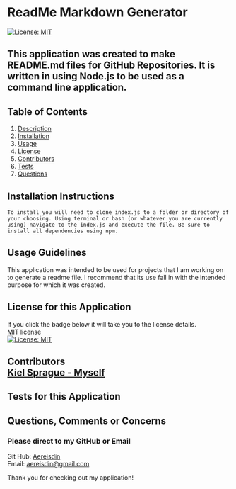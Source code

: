 # ReadMe Markdown Generator
[![License: MIT](https://img.shields.io/badge/License-MIT-yellow.svg)](https://opensource.org/licenses/MIT)
## This application was created to make README.md files for GitHub Repositories. It is written in using Node.js to be used as a command line application.
## Table of Contents
1. [Description](#description)
2. [Installation](#installation)
3. [Usage](#usage)
4. [License](#license)
5. [Contributors](#contributors)
6. [Tests](#tests)
7. [Questions](#questions)
## Installation Instructions <a name="installation"></a><br>
    To install you will need to clone index.js to a folder or directory of your choosing. Using terminal or bash (or whatever you are currently using) navigate to the index.js and execute the file. Be sure to install all dependencies using npm.
## Usage Guidelines <a name="usage"></a>
 This application was intended to be used for projects that I am working on to generate a readme file. I recommend that its use fall in with the intended purpose for which it was created.
## License for this Application <a name="license"></a><br>
 If you click the badge below it will take you to the license details.<br>
 MIT license<br>
[![License: MIT](https://img.shields.io/badge/License-MIT-yellow.svg)](https://opensource.org/licenses/MIT)
## Contributors <a name="contributors"></a><br> [Kiel Sprague - Myself](https://www.github.com/Aereisdin)
## Tests for this Application <a name="tests"></a><br>
    
## Questions, Comments or Concerns <a name="questions"></a><br>
### Please direct to my GitHub or Email
Git Hub: [Aereisdin](https://www.github.com/Aereisdin)<br>
Email: [aereisdin@gmail.com](aereisdin@gmail.com)<br>

Thank you for checking out my application!
